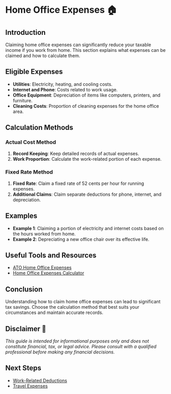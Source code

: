# Home Office Expenses 🏠

## Introduction

Claiming home office expenses can significantly reduce your taxable income if you work from home. This section explains what expenses can be claimed and how to calculate them.

## Eligible Expenses

- **Utilities**: Electricity, heating, and cooling costs.
- **Internet and Phone**: Costs related to work usage.
- **Office Equipment**: Depreciation of items like computers, printers, and furniture.
- **Cleaning Costs**: Proportion of cleaning expenses for the home office area.

## Calculation Methods

### Actual Cost Method

1. **Record Keeping**: Keep detailed records of actual expenses.
2. **Work Proportion**: Calculate the work-related portion of each expense.

### Fixed Rate Method

1. **Fixed Rate**: Claim a fixed rate of 52 cents per hour for running expenses.
2. **Additional Claims**: Claim separate deductions for phone, internet, and depreciation.

## Examples

- **Example 1**: Claiming a portion of electricity and internet costs based on the hours worked from home.
- **Example 2**: Depreciating a new office chair over its effective life.

## Useful Tools and Resources

- [ATO Home Office Expenses](https://www.ato.gov.au/Individuals/Income-and-deductions/Deductions-you-can-claim/Home-office-expenses/)
- [Home Office Expenses Calculator](https://www.ato.gov.au/Calculators-and-tools/Home-office-expenses/)

## Conclusion

Understanding how to claim home office expenses can lead to significant tax savings. Choose the calculation method that best suits your circumstances and maintain accurate records.

## Disclaimer 🚨

*This guide is intended for informational purposes only and does not constitute financial, tax, or legal advice. Please consult with a qualified professional before making any financial decisions.*

## Next Steps

- [Work-Related Deductions](work-related-deductions.md)
- [Travel Expenses](travel-expenses.md)
